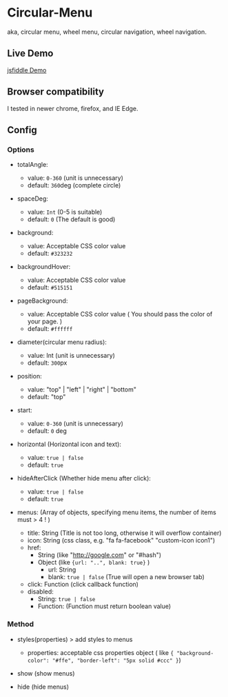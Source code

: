 # Circular-Menu
aka, circular menu, wheel menu, circular navigation, wheel navigation.

## Live Demo
[jsfiddle Demo](https://jsfiddle.net/yandongCoder/kL4j7xor/10/)

## Browser compatibility

I tested in newer chrome, firefox, and IE Edge.

## Config

### Options

- totalAngle: 
    - value: ```0-360``` (unit is unnecessary)
    - default: ```360```deg (complete circle)
- spaceDeg: 
    - value: ```Int``` (0-5 is suitable)
    - default: ```0``` (The default is good)
- background: 
    - value: Acceptable CSS color value
    - default: ```#323232```
- backgroundHover: 
    - value: Acceptable CSS color value
    - default: ```#515151```
- pageBackground: 
    - value: Acceptable CSS color value ( You should pass the color of your page. )
    - default: ```#ffffff```
- diameter(circular menu radius): 
    - value:  Int (unit is unnecessary)
    - default: ```300```px
- position: 
    - value: "top" | "left" | "right" | "bottom"
    - default: "top"
- start: 
    - value: ```0-360``` (unit is unnecessary)
    - default: ```0``` deg
- horizontal (Horizontal icon and text): 
    - value: ```true | false```
    - default: ```true```
- hideAfterClick (Whether hide menu after click): 
    - value: ```true | false```
    - default: ```true```
    
- menus: (Array of objects, specifying menu items, the number of items must > 4 ! )
    - title: String (Title is not too long, otherwise it will overflow container)
    - icon: String (css class, e.g. "fa fa-facebook" "custom-icon icon1")
    - href:
      - String (like "http://google.com" or "#hash")
      - Object (like ```{url: "..", blank: true}``` )
        - url: String
        - blank: ```true | false``` (True will open a new browser tab)
    - click: Function (click callback function)
    - disabled:
        - String: ```true | false```
        - Function: (Function must return boolean value)
        
### Method

- styles(properties) > add styles to menus
    - properties: acceptable css properties object ( like ```{ "background-color": "#ffe", "border-left": "5px solid #ccc" }```)
- show (show menus)

- hide (hide menus)